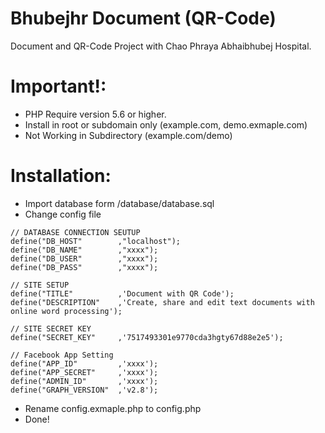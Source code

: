 # Bhubejhr Document (QR-Code)
Document and QR-Code Project with Chao Phraya Abhaibhubej Hospital.

# Important!:
- PHP Require version 5.6 or higher.
- Install in root or subdomain only (example.com, demo.exmaple.com)
- Not Working in Subdirectory (example.com/demo)

# Installation:
- Import database form /database/database.sql
- Change config file
```
// DATABASE CONNECTION SEUTUP
define("DB_HOST" 		,"localhost");
define("DB_NAME" 		,"xxxx");
define("DB_USER"		,"xxxx");
define("DB_PASS" 		,"xxxx");

// SITE SETUP
define("TITLE" 			,'Document with QR Code');
define("DESCRIPTION"	,'Create, share and edit text documents with online word processing');

// SITE SECRET KEY
define("SECRET_KEY"		,'7517493301e9770cda3hgty67d88e2e5');

// Facebook App Setting
define("APP_ID" 		,'xxxx');
define("APP_SECRET" 	,'xxxx');
define("ADMIN_ID" 		,'xxxx');
define("GRAPH_VERSION" 	,'v2.8');
```
- Rename config.exmaple.php to config.php
- Done!